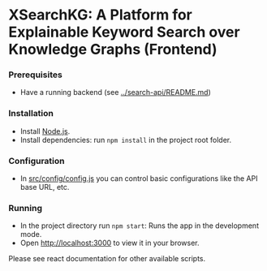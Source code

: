 # XSearchKG: A Platform for Explainable Keyword Search over Knowledge Graphs (Frontend)

### Prerequisites

* Have a running backend (see [../search-api/README.md](../search-api/README.md))

### Installation

* Install [Node.js](https://nodejs.org/en/).
* Install dependencies: run `npm install` in the project root folder.

### Configuration

* In [src/config/config.js](src/config/config.js) you can control basic configurations like the API base URL, etc.

### Running

* In the project directory run `npm start`: Runs the app in the development mode.
* Open [http://localhost:3000](http://localhost:3000) to view it in your browser.

Please see react documentation for other available scripts.

